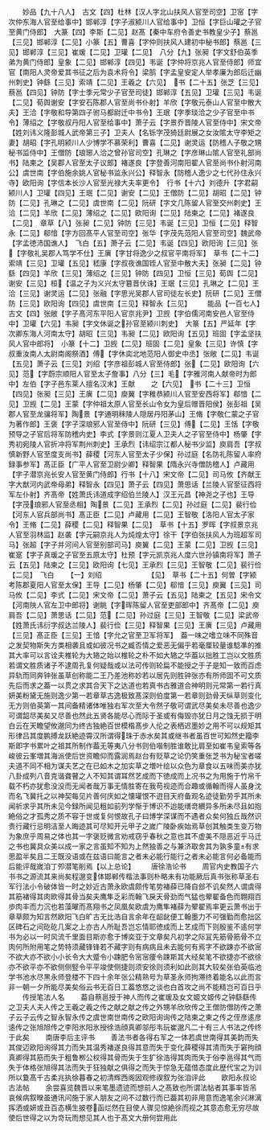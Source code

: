<!-- { "loadSidebar": true } -->
　　妙品【九十八人】　古文【四】杜林【汉人字北山扶风人官至司空】卫宻【字次仲东海人官至给事中】邯郸淳【字子淑颍川人官给事中】卫恒【字巨山瓘之子官至黄门侍郎】　大篆【四】李斯【二见】赵髙【秦中车府令善史书教皇少子】蔡邕【三见】邯郸淳【二见】小篆【五】曹喜【字仲则扶风人建初中秘书郎】蔡邕【三见】邯郸淳【三见】崔瑗【二见】卫瓘【二见】　八分【九】张昶【字文舒伯英季弟为黄门侍郎】皇象【二见】邯郸淳【四见】韦诞【字仲将京兆人官至侍郎】师宜官【南阳人灵帝爱其书征之后为袁术将令】梁鹄【字孟皇安定人举孝廉为郎后迁幽州刺史】钟繇【三见】索靖【二见】王羲之【六见】　书【二十五】张芝【三见】蔡邕【四见】钟防【字士季元常少子官至司徒】邯郸淳【五见】卫瓘【三见】韦诞【二见】荀舆谢安【字安石陈郡人官至尚书仆射】羊欣【字敬元泰山人官至中散大夫】王洽【字敬和导第四子驸马都尉迁中书令】王珉【字季琰洽之少子官至中书令】薄绍之【字敬叔丹阳人官至给事中】萧子云【字景乔晋陵人官至侍中】宋文帝【姓刘讳义隆彭城人武帝第三子】卫夫人【名铄字茂猗廷尉展之女汝隂太守李矩之妻】胡昭【字孔明颍川人少博学不慕荣利】曹喜【二见】谢灵运【防稽人子敬之甥秘书监侍中】王僧防【琅琊人洽之曾孙官司空】孔琳之【字彦琳山隂人官至礼部尚书】陆柬之【吴郡人官至太子议郎】褚遂良【字登善河南阳翟人官至尚书仆射河南公】虞世南【字伯施余姚人官秘书监永兴公】释智永【防稽人逸少之七代孙住永兴寺】欧阳询【字信本长沙人官至光禄大夫率更令】　行书【十六】刘德升【字君嗣颍川人】卫瓘【四见】王珉【二见】谢安【二见】王僧防【二见】胡昭【二见】钟防【二见】孔琳之【二见】虞世南【二见】阮研【字文几陈留人官至交州刺史】王洽【二见】羊欣【二见】薄绍之【二见】欧阳询【二见】陆柬之【二见】褚遂良【二见】　章草【八】张昶【二见】钟防【三见】韦诞【三见】卫恒【二见】释智永【二见】郗愔【字方回髙平人官至司空】张华【字茂先范阳人官至司空】魏武帝【字孟徳沛国谯人】　飞白【五】萧子云【二见】韦诞【四见】欧阳询【三见】张【字敬礼吴郡人笃学不仕】王廙【字甘将逸少之叔官平南将军】　草书【二十二】索靖【三见】卫瓘【五见】嵇康【字叔夜谯国铚人官至中散大夫】张昶【二见】钟繇【四见】羊欣【三见】薄绍之【三见】钟防【四见】卫恒【三见】荀舆【二见】谢安【三见】桓【温之子为义兴太守簒晋伏诛】王珉【三见】孔琳之【二见】王洽【三见】谢灵运【二见】张融【字思光吴郡人官司徒左长史】阮研【二见】王僧防【三见】欧阳询【四见】虞世南【三见】释智永【三见】
　　能品【一百七人】　古文【四】张敞【字子髙河东平阳人官京兆尹】卫觊【字伯儒河南安邑人官至侍中】卫瓘【六见】韦昶【字文休诞之孙官至颍川刺史】　大篆【五】严延年【字次卿东海人河南太守】胡昭【三见】韦昶【二见】欧阳询【五见】班固【字孟坚扶风人官中郎将】　小篆【十二】卫觊【二见】班固【二见】皇象【三见】许慎【字叔重汝南人太尉南阁祭酒】傅【字休奕北地范阳人御史中丞】张敞【二见】韦诞【五见】萧子云【三见】刘绍【字彦祖彭城人官至侍郎】张【二见】欧阳询【六见】范【字蔚宗顺阳人官至太子詹事】八分【三】毛【字雅河南人献帝时为郎中】左伯【字子邑东莱人擅名汉末】王献
　　之【六见】　书【二十三】卫恒【四见】张昶【三见】王廙【二见】庾翼【字稚恭颍川人官至安西将军】郗愔【二见】卫觊【二见】王蒙【字仲祖太原人官至长山令女为皇后赠晋阳侯】张彭祖【吴郡人官至龙骧将军】陶景【字通明秣陵人隠居丹阳茅山】王脩【字敬仁蒙之子官为著作郎】王褒【字子深琅邪人官至侍中】阮研【三见】傅【二见】王恬【字敬预导之子官后将军防稽内史】李式【字景则江夏人卫夫人之子官至侍中】杨肇【字秀初宛陵人官折冲将军荆州刺史】王承烈【讳绍宗江都人秘书少监】庾肩吾【字叔慎新野人官至度支尚书】薛稷【河东人官至太子少保】孙过庭【名防礼陈留人率府録事参军】髙正臣【广平人官至卫尉少卿】释智果【隋永兴寺僧防稽人】卢藏用【字子潜京兆长安人官至黄门侍郎】行书【十八】宋文帝【二见】司马攸【齐献王字大猷河内武帝母弟】释智永【四见】萧子云【四见】萧思话【兰陵人官至征西将军左仆射】齐髙帝【姓萧氏讳道成字绍伯兰陵人】汉王元昌【神尧之子也】王导【字茂琅邪人官至丞相】陶景【二见】王承烈【二见】孙过庭【二见】裴行俭【河东人官兵部尚书】髙正臣【二见】卢藏用【二见】王智敬【洛阳人官太子家令】王脩【二见】薛稷【二见】释智果【二见】　草书【十五】罗晖【字叔景京兆人官至羽林监】赵袭【字元嗣京兆人为炖煌太守】徐干【字伯张扶风人为班超军司马】张超【字子并河间人官至别部司马】庾翼【二见】王蒙【二见】卫觊【三见】崔寔【字子真瑗之子官至五原太守】杜预【字元凯京兆人度六世孙镇南将军】萧子云【五见】陆柬之【三见】欧阳询【七见】王承烈【三见】王智敬【二见】裴行俭【二见】　飞白
　　【一】刘绍　　　　　　　【见】　草书【二十五】何曽【字颍考陈郡夏阳人官至太保】王导【二见】杨肇【二见】郗愔【三见】庾翼【三见】司马攸【二见】李式【二见】宋文帝【二见】萧子云【五见】陆柬之【五见】宋令文【河南陜人官左卫中郎将】谢眺【字晖陈留人官至吏部郎中】齐髙帝【二见】庾肩吾【二见】萧思话【二见】范【二见】孙过庭【三见】王智敬【二见】梁武帝【姓萧氏讳衍字叔达兰陵人】裴行俭【三见】释智果【三见】王廙【三见】卢藏用【三见】髙正臣【三见】王愔【字允之官至卫军将军】　葢一味之嗜立味不同殊音之发契物斯失方类相袭且或如彼况书之臧否情之爱恶无偏乎若毫厘较量谁騐凖的推其大率可以言诠夫椎轮为大辂之始以椎轮之朴不如大辂之华葢以拙胜工岂以文胜质若谓文胜质诸子不逮周孔复何疑哉或以法可传则轮扁不能授之于子是知一致而百虑异轨而同奔钟张虽草创称能二王乃差池称妙若以居先则胜钟张亦有所师固不可文质先后而求之葢一以贯之求其合天下之达道也若真书古雅道合神明则元常第一若行真妍美粉黛无施则逸少第一若章草古逸极致髙深则伯度第一若章则劲骨天纵草则变化无方则伯英第一其间备精诸体唯独右军次至大令然子敬可谓武尽美矣未尽善也逸少可谓韶尽美矣又尽善也然此五贤各能尽心而际于圣或有侮毁亦犹日月之蚀无损于明白云在天瞻望攸邈同为终古独絶百世模楷髙步人伦之表栖迟墨妙之用不可以规矩其形律吕其度鹏搏龙跃絶迹霄汉所谓得珠于赤水矣其或继书者虽百世可知然史籀李斯即字书累叶之祖其所制作葢无等夷八分书则伯喈制胜谁敢比肩至如崔韦皇索等各峻彼云峯増其海派使后世资瞻仰而露润焉赵台有贬草之论仍笑重张芝书为秘宝者嗟夫道不同不相为谋夫艺之在已如木之加实草之増叶绘以众色为章食以五味而美亦犹八卦成列八音克谐聋瞽之人不知其谓耳然艺成而下徳成而上况书之为用施于竹帛千载不朽亦犹愈没没而无闻者哉万事无情胜寄在我苟视迹而合趣或循翰而得人虽身沈而名飞冀托之以神契每见片善何庆如之懐瓘恨不逰目天府备观名迹徒勤劳乎其所未闻祈求乎其所未见今録所闻见粗如前列学惭于博识不迨能缮竒纉异多所未尽且如抱絶俗之才孤秀之质不容于世或复何恨故孔子曰博学深谋而不遇者众矣何独丘哉然识贵行藏行忌明洁至人晦迹其可尽知开元甲子之嵗广陵卧疾始焉草创其触类生变万物为象庶乎周易之体也其一字褒贬微言劝戒窃乎春秋之意也其不虚美不隠恶近乎马迁之书也冀具众美以成一家之言虽知不知为上然独善之与兼济取舍其为孰多童有求思盈半矣且二王既没语或在兹语曰能言之者未必能行能行之者未必能言何必备能而后能评哉嵗洎丁夘潜笔削焉【以上总论】
　　唐徐浩论书
　　周官内史教国子六书书之源流其来尚矣程邈变体邯郸传楷法事则朴略未有功能厥后真书张称草圣右军行法小令破体皆一时之妙近古萧永欧虞颇传笔势褚薛已降自郐不讥矣然人谓虞得其筋褚得其肉欧得其骨当矣夫鹰隼乏彩而翰飞戾天骨劲而气猛也翚翟备色而翺翔百歩肉丰而力沉也若藻曜而髙翔书之凤凰矣欧虞为鹰隼褚薛为翚翟焉率更云萧书出于章草颇为知言然欧阳飞白旷古无比浩自言余年在龆龀便工翰墨力不可强勤而愈拙区区碑石之间矻矻几案之上亦古人所耻吾岂忘情耶徳成而上艺成而下则殷鉴不逺何学书为必以一时风流千里面目斯亦愈于博奕亚于文章矣凡初学之际冝先筋骨筋骨不立肉何所附用笔之势特须藏锋锋若不藏字则有病病且未去能何有焉字不欲踈亦不欲宻不欲大亦不欲小小长令大大蹙令小踈肥令宻宻痩令踈斯其大经矣笔不欲捷亦不欲徐亦不欲平亦不欲侧侧竪令平平竣使侧捷则须安徐则须利如此则其大较矣张伯英临池学书池水尽黒永师登楼不下四十余年张公精熟号为草圣永师拘滞终着能名以此而言非一朝一夕所能尽美矣俗云书无百日工葢悠悠之谈也白首攻之尚不能精岂可百日乎
　　传授笔法人名
　　葢自蔡邕授于神人而传之崔瑗及女文姬文姬传之钟繇繇传之卫夫人夫人传之王羲之羲之传之献之献之传之外甥羊欣欣传之王僧防僧防传之萧子云子云传之智永智永传之虞世南世南传之欧阳询询传之陆柬之柬之传之侄彦逺彦逺传之张旭旭传之李阳氷阳氷授徐浩顔真卿邬彤韦玩崔邈凡二十有三人书法之传终于此矣
　　南唐李后主评书
　　善法书者各得右军之一体若虞世南得其美韵而失其俊迈欧阳询得其力而失其温秀褚遂良得其意而失于变化薛稷得其清而失于窘拘顔真卿得其筋而失于粗鲁栁公权得其骨而失于生犷徐浩得其肉而失于俗李邕得其气而失于体格张旭得其法而失于狂独献之俱得之而失于惊急无蕴借态度此歴代宝之为训所以夐髙千古柔兆执徐暮春之初清辉西阁因观修禊叙为张洎评此
　　欧阳永叔论古法帖
　　余尝喜览魏晋以来笔墨遗迹而想前人之髙致也所谓法帖者其事率皆吊哀候病叙暌虽通讯问施于家人朋友之间不过数行而已葢其初非用意而逸笔余兴淋漓挥洒或妍或丑百态横生披卷函烂然在目使人骤见惊絶徐而视之其意态愈无穷尽故使后世得之以为竒玩而想见其人也于髙文大册何尝用此

